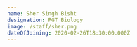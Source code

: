 ```yaml
---
name: Sher Singh Bisht
designation: PGT Biology
image: /staff/sher.png
dateOfJoining: 2020-02-26T18:30:00.000Z
---
```


